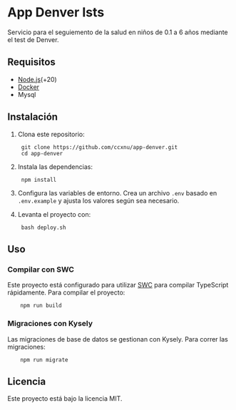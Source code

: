 # App Denver Ists

Servicio para el seguiemento de la salud en niños de 0.1 a 6 años
mediante el test de Denver.

## Requisitos

- [Node.js](https://nodejs.org/en/download/)(+20)
- [Docker](https://www.docker.com/get-started)
- Mysql

## Instalación

1. Clona este repositorio:

        git clone https://github.com/ccxnu/app-denver.git
        cd app-denver

2. Instala las dependencias:

        npm install

3. Configura las variables de entorno. Crea un archivo `.env` basado en `.env.example` y ajusta los valores según sea necesario.

4. Levanta el proyecto con:

        bash deploy.sh

## Uso

### Compilar con SWC

Este proyecto está configurado para utilizar [SWC](https://swc.rs/) para compilar TypeScript rápidamente. Para compilar el proyecto:

        npm run build

### Migraciones con Kysely

Las migraciones de base de datos se gestionan con Kysely. Para correr las migraciones:

        npm run migrate

## Licencia

Este proyecto está bajo la licencia MIT.
